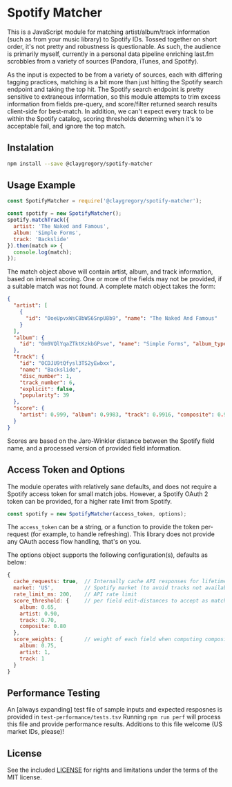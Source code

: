 
# Spotify Matcher

This is a JavaScript module for matching artist/album/track information (such as from your music library) to Spotify IDs. Tossed together on short order, it's not pretty and robustness is questionable. As such, the audience is primarily myself, currently in a  personal data pipeline enriching last.fm scrobbles from a variety of sources (Pandora, iTunes, and Spotify).

As the input is expected to be from a variety of sources, each with differing tagging practices, matching is a bit more than just hitting the Spotify search endpoint and taking the top hit. The Spotify search endpoint is pretty sensitive to extraneous information, so this module attempts to trim excess information from fields pre-query, and score/filter returned search results client-side for best-match. In addition, we can't expect every track to be within the Spotify catalog, scoring thresholds determing when it's to acceptable fail, and ignore the top match.

## Instalation

```bash
npm install --save @claygregory/spotify-matcher
```

## Usage Example

```javascript
const SpotifyMatcher = require('@claygregory/spotify-matcher');

const spotify = new SpotifyMatcher();
spotify.matchTrack({
  artist: 'The Naked and Famous',
  album: 'Simple Forms',
  track: 'Backslide'
}).then(match => {
  console.log(match);
});
```

The match object above will contain artist, album, and track information, based on internal scoring. One or more of the fields may not be provided, if a suitable match was not found. A complete match object takes the form:

```json
{
  "artist": [
    {
      "id": "0oeUpvxWsC8bWS6SnpU8b9", "name": "The Naked And Famous"
    }
  ],
  "album": {
    "id": "0m9VQlYqaZTktKzkbGPsve", "name": "Simple Forms", "album_type": "album"
  },
  "track": {
    "id": "0CDJU9tQfysl3TS2yEwbxx",
    "name": "Backslide",
    "disc_number": 1,
    "track_number": 6,
    "explicit": false,
    "popularity": 39
  },
  "score": {
    "artist": 0.999, "album": 0.9983, "track": 0.9916, "composite": 0.9961
  }
}
```

Scores are based on the Jaro-Winkler distance between the Spotify field name, and a processed version of provided field information.

## Access Token and Options

The module operates with relatively sane defaults, and does not require a Spotify access token for small match jobs. However, a Spotify OAuth 2 token can be provided, for a higher rate limit from Spotify.

```javascript
const spotify = new SpotifyMatcher(access_token, options);
```

The `access_token` can be a string, or a function to provide the token per-request (for example, to handle refreshing). This library does not provide any OAuth access flow handling, that's on you.

The options object supports the following configuration(s), defaults as below:

```javascript
{
  cache_requests: true,  // Internally cache API responses for lifetime of instance?
  market: 'US',          // Spotify market (to avoid tracks not available to you)
  rate_limit_ms: 200,    // API rate limit
  score_threshold: {     // per field edit-distances to accept as match
    album: 0.65,
    artist: 0.90,
    track: 0.70,
    composite: 0.80
  },
  score_weights: {       // weight of each field when computing composite score
    album: 0.75,
    artist: 1,
    track: 1
  }
}
```

## Performance Testing

An [always expanding] test file of sample inputs and expected resposnes is provided in `test-performance/tests.tsv` Running `npm run perf` will process this file and provide performance results. Additions to this file welcome (US market IDs, please)!

## License

See the included [LICENSE](LICENSE.md) for rights and limitations under the terms of the MIT license.